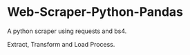 # Web-Scraper-Python-Pandas

A python scraper using requests and bs4. 

Extract, Transform and Load Process. 

